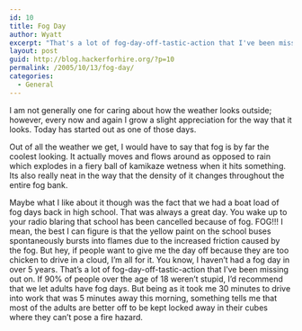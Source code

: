 ```yaml
---
id: 10
title: Fog Day
author: Wyatt
excerpt: "That's a lot of fog-day-off-tastic-action that I've been missing out on."
layout: post
guid: http://blog.hackerforhire.org/?p=10
permalink: /2005/10/13/fog-day/
categories:
  - General
---
```

I am not generally one for caring about how the weather looks outside; however, every now and again I grow a slight appreciation for the way that it looks. Today has started out as one of those days. 

Out of all the weather we get, I would have to say that fog is by far the coolest looking. It actually moves and flows around as opposed to rain which explodes in a fiery ball of kamikaze wetness when it hits something. Its also really neat in the way that the density of it changes throughout the entire fog bank. 

Maybe what I like about it though was the fact that we had a boat load of fog days back in high school. That was always a great day. You wake up to your radio blaring that school has been cancelled because of fog. FOG!!! I mean, the best I can figure is that the yellow paint on the school buses spontaneously bursts into flames due to the increased friction caused by the fog. But hey, if people want to give me the day off because they are too chicken to drive in a cloud, I&#8217;m all for it. You know, I haven&#8217;t had a fog day in over 5 years. That&#8217;s a lot of fog-day-off-tastic-action that I&#8217;ve been missing out on. If 90% of people over the age of 18 weren&#8217;t stupid, I&#8217;d recommend that we let adults have fog days. But being as it took me 30 minutes to drive into work that was 5 minutes away this morning, something tells me that most of the adults are better off to be kept locked away in their cubes where they can&#8217;t pose a fire hazard.